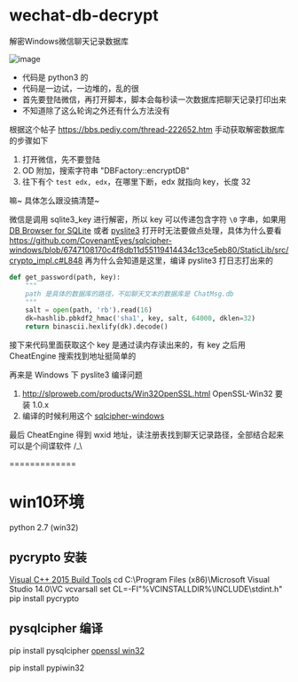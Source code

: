 # wechat-db-decrypt
解密Windows微信聊天记录数据库

![image](image.png)

* 代码是 python3 的
* 代码是一边试，一边堆的，乱的很
* 首先要登陆微信，再打开脚本，脚本会每秒读一次数据库把聊天记录打印出来
* 不知道除了这么轮询之外还有什么方法没有

根据这个帖子 https://bbs.pediy.com/thread-222652.htm 手动获取解密数据库的步骤如下

1. 打开微信，先不要登陆
2. OD 附加，搜索字符串 "DBFactory::encryptDB"
3. 往下有个 `test edx, edx`，在哪里下断，edx 就指向 key，长度 32

嘛~ 具体怎么跟没搞清楚~

微信是调用 sqlite3_key 进行解密，所以 key 可以传递包含字符 `\0` 字串，如果用 [DB Browser for SQLite](http://sqlitebrowser.org/) 或者 [pyslite3](https://github.com/rigglemania/pysqlcipher3) 打开时无法要做点处理，具体为什么要看 https://github.com/CovenantEyes/sqlcipher-windows/blob/6747108170c4f8db11d55119414434c13ce5eb80/StaticLib/src/crypto_impl.c#L848
再为什么会知道是这里，编译 pyslite3 打日志打出来的

``` python
def get_password(path, key):
    """
    path 是具体的数据库的路径，不如聊天文本的数据库是 ChatMsg.db
    """
    salt = open(path, 'rb').read(16)
    dk=hashlib.pbkdf2_hmac('sha1', key, salt, 64000, dklen=32)
    return binascii.hexlify(dk).decode()
```

接下来代码里面获取这个 key 是通过读内存读出来的，有 key 之后用 CheatEngine 搜索找到地址挺简单的

再来是 Windows 下 pyslite3 编译问题
1. http://slproweb.com/products/Win32OpenSSL.html OpenSSL-Win32 要装 1.0.x
2. 编译的时候利用这个 [sqlcipher-windows
](https://github.com/CovenantEyes/sqlcipher-windows)

最后 CheatEngine 得到 wxid 地址，读注册表找到聊天记录路径，全部结合起来可以是个间谍软件 /_\


=============
# win10环境
python 2.7 (win32)
## pycrypto 安装
[Visual C++ 2015 Build Tools](http://go.microsoft.com/fwlink/?LinkId=691126&fixForIE=.exe.)
cd C:\Program Files (x86)\Microsoft Visual Studio 14.0\VC
vcvarsall
set CL=-FI"%VCINSTALLDIR%\INCLUDE\stdint.h"
pip install pycrypto


## pysqlcipher 编译
pip install pysqlcipher
[openssl win32](http://slproweb.com/download/Win32OpenSSL-1_0_2o.exe)


pip install pypiwin32
